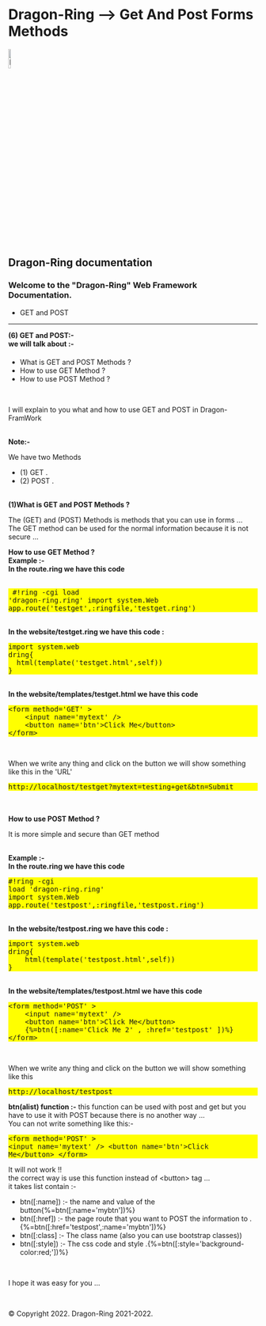 # Dragon-Ring --> Get And Post Forms Methods
<img alt="Dragon-Ring" src="https://dragonring.live/favicon.ico" width="10%" height="10%">
<h2> Dragon-Ring documentation</h2>
<h3> Welcome to the "Dragon-Ring" Web Framework Documentation.</h3>
  <ul class="wy-breadcrumbs">    
      <li>GET and POST</li>
  </ul>

  
  <hr/>
</div>
          <div role="main" class="document" itemscope="itemscope" itemtype="http://schema.org/Article">
           <div itemprop="articleBody">
            
  <div class="section" id="welcome-to-read-the-docs">
  <strong>(6) GET and POST:-</strong><br>
  <strong>we will talk about :-</strong><br>

  <ul style="margin-top:4%;">
    <li>What is GET and POST Methods ?</li>
    <li>How to use GET Method ?</li>
    <li>How to use POST Method ?</li>
  </ul>

  <br><p>I will explain to you what and how to use GET and POST in Dragon-FramWork</p><br>
  <strong>Note:-</strong><p>We have two Methods
    <ul>
      <li>(1) GET .</li>
      <li>(2) POST .</li>
    </ul>
   </p><br>
  <strong>(1)What is GET and POST Methods ?</strong>
    <br><p>The (GET) and (POST) Methods is methods that you can use in forms ...<br>The GET method can be used for the normal information because it is not secure ...
    </p>

  <strong>How to use GET Method ?</strong><br/>
  <strong>Example :- </strong>
  <br>
 <strong>In the route.ring we have this code</strong><br>  
    <pre style="background-color:yellow;">
#!ring -cgi 
load 'dragon-ring.ring'
import system.Web
app.route('testget',:ringfile,'testget.ring')</pre>

<br>
<strong>In the website/testget.ring we have this code :</strong>
    <pre style="background-color:yellow;">
import system.web
dring{
  html(template('testget.html',self))
}</pre>
  <br>
<strong>In the website/templates/testget.html we have this code</strong><br>
    <pre style="background-color:yellow;">&lt;form method='GET' &gt;
    &lt;input name='mytext' /&gt;
    &lt;button name='btn'&gt;Click Me&lt;/button&gt;
&lt;/form&gt;</pre>
  <br>
  <p>When we write any thing and click on the button we will show something like this in the 'URL' </p>
    <pre style="background-color:yellow;">http://localhost/testget?mytext=testing+get&btn=Submit</pre>
  <br>
  <br>
  <strong>How to use POST Method ?</strong><br/>
<p>It is more simple and secure than GET method</p>
  <br>
 <strong>Example :- </strong>
  <br>
 <strong>In the route.ring we have this code</strong><br>  
    <pre style="background-color:yellow;">
#!ring -cgi 
load 'dragon-ring.ring'
import system.Web
app.route('testpost',:ringfile,'testpost.ring')</pre>

<br>
<strong>In the website/testpost.ring we have this code :</strong>
    <pre style="background-color:yellow;">
import system.web
dring{
    html(template('testpost.html',self))
}</pre>
  <br>
<strong>In the website/templates/testpost.html we have this code</strong><br>
    <pre style="background-color:yellow;">&lt;form method='POST' &gt;
    &lt;input name='mytext' /&gt;
    &lt;button name='btn'&gt;Click Me&lt;/button&gt;
    {%=btn([:name='Click Me 2' , :href='testpost' ])%}
&lt;/form&gt;</pre>
  <br>
  <p>When we write any thing and click on the button we will show something like this </p>
    <pre style="background-color:yellow;">http://localhost/testpost</pre>
  
<strong>btn(alist) function :-</strong>
this function can be used with post and get but you have to use it with POST because there is no another way ...
<br>You can not write something like this:-
    <pre style="background-color:yellow;">&lt;form method='POST' &gt;
    &lt;input name='mytext' /&gt;
    &lt;button name='btn'&gt;Click Me&lt;/button&gt;
&lt;/form&gt;</pre>
  
  It will not work !!<br>
  the correct way is use this function instead of &lt;button&gt; tag ...<br>
  it takes list contain :-
  <ul>
    <li>btn([:name]) :- the name and value of the button{%=btn([:name='mybtn'])%}</li>
    <li>btn([:href]) :- the page route that you want to POST the information to . {%=btn([:href='testpost',:name='mybtn'])%}</li>
    <li>btn([:class] :- The class name (also you can use bootstrap classes))</li>
    <li>btn([:style]) :- The css code and style .{%=btn([:style='background-color:red;'])%}</li>
  </ul>
  <br>
    <p>I hope it was easy for you ...</p>
  
</div>
           </div>
           <br>
    <p>
        &#169; Copyright 2022.        
        Dragon-Ring 2021-2022.
    </p>
